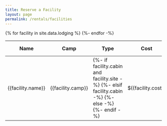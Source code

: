 ```yaml
---
title: Reserve a Facility
layout: page
permalink: /rentals/facilities
---
```


<table class="table table-striped table-responsive">
  <thead>
    <tr class="text-nowrap">
      <th scope="col">Name</th>
      <th scope="col">Camp</th>
      <th scope="col">Type</th>
      <th scope="col">Cost</th>
      <th scope="col"><abbr title="Capacity">Cap</abbr></th>
      <th scope="col"><abbr title="Adirondacks">Adir</abbr></th>
      <th scope="col">Cots</th>
      <th scope="col"><abbr title="Electricity">Elec</abbr></th>
      <th scope="col">Heat</th>
      <th scope="col">Stove</th>
      <th scope="col"><abbr title="Refrigerator">Ref</abbr></th>
      <th scope="col">Water</th>
      <th scope="col">Restroom</th>
      <th scope="col">Fireplace</th>
      <th scope="col">Pavilion</th>
      <th scope="col">Firepit</th>
      <th scope="col">Parking</th>
      <th scope="col">Cub Friendly</th>
    </tr>
  </thead>
  <tbody>
  {% for facility in site.data.lodging %}
    <tr>
      <td scope="row">{{facility.name}}</td>
      <td>{{facility.camp}}</td>
      <td class="text-nowrap">
        {%- if facility.cabin and facility.site -%}
        <i class="fas fa-home"></i> <i class="fas fa-plus"></i> <i class="fas fa-campground"></i>
        {%- elsif facility.cabin -%}
        <i class="fas fa-home"></i>
        {%- else -%}
        <i class="fas fa-campground"></i>
        {%- endif -%}
      </td>
      <td>&dollar;{{facility.cost}}</td>
      <td>{{facility.capacity}}</td>
      <td>{{facility.adirondacks}}</td>
      <td>{% if facility.cots %}<i class="fas fa-check"></i>{% endif %}</td>
      <td>{% if facility.electricity %}<i class="fas fa-check"></i>{% endif %}</td>
      <td>{% if facility.heat %}<i class="fas fa-check"></i>{% endif %}</td>
      <td>{{facility.stove}}</td>
      <td>{% if facility.refrigerator %}<i class="fas fa-check"></i>{% endif %}</td>
      <td>{{facility.water}}</td>
      <td>{{facility.restroom}}</td>
      <td>{% if facility.fireplace %}<i class="fas fa-check"></i>{% endif %}</td>
      <td>{% if facility.pavilion %}<i class="fas fa-check"></i>{% endif %}</td>
      <td>{% if facility.firepit %}<i class="fas fa-check"></i>{% endif %}</td>
      <td>{% if facility.parking %}<i class="fas fa-check"></i>{% endif %}</td>
      <td>{% if facility.cubs %}<i class="fas fa-check"></i>{% endif %}</td>
    </tr>
  {%- endfor -%}
  </tbody>
</table>

